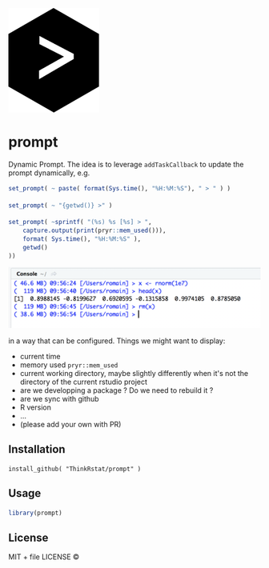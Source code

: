 
![](prompt.png)

# prompt

Dynamic Prompt. The idea is to leverage `addTaskCallback` to update the prompt 
dynamically, e.g. 

```r
set_prompt( ~ paste( format(Sys.time(), "%H:%M:%S"), " > " ) )

set_prompt( ~ "{getwd()} >" )

set_prompt( ~sprintf( "(%s) %s [%s] > ", 
    capture.output(print(pryr::mem_used())), 
    format( Sys.time(), "%H:%M:%S" ), 
    getwd()
))

```

![](example.png)

in a way that can be configured. Things we might want to display: 

- current time
- memory used `pryr::mem_used`
- current working directory, maybe slightly differently when it's not the directory of the current rstudio project
- are we developping a package ? Do we need to rebuild it ? 
- are we sync with github
- R version
- ...
- (please add your own with PR)

## Installation

```
install_github( "ThinkRstat/prompt" )
```

## Usage

```r
library(prompt)
```

## License

MIT + file LICENSE © 
